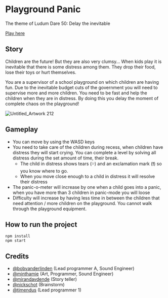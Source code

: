 # Playground Panic

The theme of Ludum Dare 50: Delay the inevitable

[Play here](https://bobvanderlinden.github.io/ld50/)

## Story

Children are the future! But they are also very clumsy… When kids play it is inevitable that there is some distress among them. They drop their food, lose their toys or hurt themselves.

You are a supervisor of a school playground on which children are having fun. Due to the inevitable budget cuts of the government you will need to supervise more and more children. You need to be fast and help the children when they are in distress. By doing this you delay the moment of complete chaos on the playground!

![Untitled_Artwork 212](https://user-images.githubusercontent.com/5811560/161396696-a5c24c4d-e330-4e73-9c09-3bd40ea57359.png)

## Gameplay
- You can move by using the WASD keys
- You need to take care of the children during recess, when children have distress they will start crying. You can complete a level by solving all distress during the set amount of time, their break.
  - The child in distress shows tears (:sweat_drops:) and an exclamation mark (:exclamation:) so you know where to go.
  - When you move close enough to a child in distress it will resolve their distress
- The panic-o-meter will increase by one when a child goes into a panic, when you have more than 3 children in panic-mode you will loose
- Difficulty will increase by having less time in between the children that need attention / more children on the playground.
You cannot walk through the playground equipment.

## How to run the project
```
npm install
npm start
```

## Credits

- [@bobvanderlinden](https://github.com/bobvanderlinden/) (Lead programmer A, Sound Engineer)
- [@minthamie](https://github.com/minthamie/) (Art, Programmer, Sound Engineer)
- [@mirandavdende](https://github.com/mirandavdende) (Story teller)
- [@nickschot](https://github.com/nickschot/) (Brainstorm)
- [@timendus](https://github.com/timendus) (Lead programmer 1)
